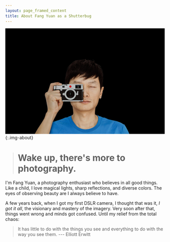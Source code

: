 ```yaml
---
layout: page_framed_content
title: About Fang Yuan as a Shutterbug
---
```


![](/images/fang-shutterbug.jpg){:.img-about}

> # Wake up, there's more to photography.

I'm Fang Yuan, a photography enthusiast who believes in all good things. Like a child, I love
magical lights, sharp reflections, and diverse colors. The eyes of observing beauty are I always
believe to have.

A few years back, when I got my first DSLR camera, I thought that was it, _I got it all_, the
visionary and mastery of the imagery. Very soon after that, things went wrong and minds got confused.
Until my relief from the total chaos:

> It has little to do with the things you see and everything to do with the way you see them.
> --- Elliott Erwitt
